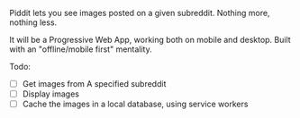 Piddit lets you see images posted on a given subreddit. 
Nothing more, nothing less. 

It will be a Progressive Web App, working both on mobile and desktop. 
Built with an "offline/mobile first" mentality.

Todo: 
- [ ] Get images from A specified subreddit 
- [ ] Display images 
- [ ] Cache the images in a local database, using service workers 
